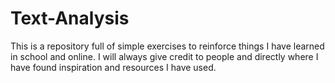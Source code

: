 # Text-Analysis
This is a repository full of simple exercises to reinforce things I have learned in school and online. I will always give credit to people and directly where I have found inspiration and resources I have used.
